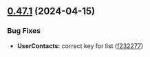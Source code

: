 ## [0.47.1](https://github.com/taskany-inc/crew/compare/v0.47.0...v0.47.1) (2024-04-15)


### Bug Fixes

* **UserContacts:** correct key for list ([f232277](https://github.com/taskany-inc/crew/commit/f232277b666d9aa94cbc0a92033e302c3b4f96be))

